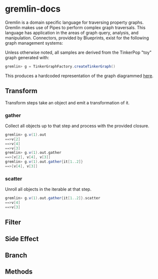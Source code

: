 gremlin-docs
============

Gremlin is a domain specific language for traversing property graphs. Gremlin makes use of Pipes to perform complex graph traversals. This language has application in the areas of graph query, analysis, and manipulation. Connectors, provided by Blueprints, exist for the following graph management systems:

Unless otherwise noted, all samples are derived from the TinkerPop "toy" graph generated with:

```groovy
gremlin> g = TinkerGraphFactory.createTinkerGraph()
```

This produces a hardcoded representation of the graph diagrammed [here](https://github.com/tinkerpop/blueprints/wiki/Property-Graph-Model).

## Transform

Transform steps take an object and emit a transformation of it.

### gather

Collect all objects up to that step and process with the provided closure.

```groovy
gremlin> g.v(1).out
==>v[2]
==>v[4]
==>v[3]
gremlin> g.v(1).out.gather
==>[v[2], v[4], v[3]]
gremlin> g.v(1).out.gather{it[1..2]}
==>[v[4], v[3]]
```

### scatter

Unroll all objects in the iterable at that step.

```groovy
gremlin> g.v(1).out.gather{it[1..2]}.scatter
==>v[4]
==>v[3]
```

## Filter

## Side Effect

## Branch

## Methods


